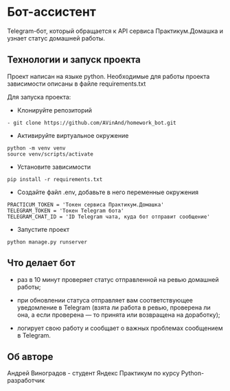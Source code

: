 # Бот-ассистент

Telegram-бот, который обращается к API сервиса Практикум.Домашка и узнает статус домашней работы.

## Технологии и запуск проекта

Проект написан на языке python. 
Необходимые для работы проекта зависимости описаны в файле requirements.txt

Для запуска проекта:
- Клонируйте репозиторий
``` 
- git clone https://github.com/AVinAnd/homework_bot.git 
```
- Активируйте виртуальное окружение 

```
python -m venv venv
source venv/scripts/activate
```
- Установите зависимости

``` 
pip install -r requirements.txt
```
- Создайте файл .env, добавьте в него переменные окружения
```
PRACTICUM_TOKEN = 'Токен сервиса Практикум.Домашка'
TELEGRAM_TOKEN = 'Токен Telegram бота'
TELEGRAM_CHAT_ID = 'ID Telegram чата, куда бот отправит сообщение'
```
- Запустите проект
```
python manage.py runserver
```

## Что делает бот
- раз в 10 минут проверяет статус отправленной на ревью домашней работы;

- при обновлении статуса отправляет вам соответствующее уведомление в Telegram
(взята ли работа в ревью, проверена ли она, а если проверена — то принята или возвращена на доработку);

- логирует свою работу и сообщает о важных проблемах сообщением в Telegram.

## Об авторе
Андрей Виноградов - студент Яндекс Практикум
по курсу Python-разработчик
